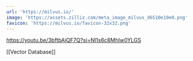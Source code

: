 ```yaml
---
url: 'https://milvus.io/'
image: 'https://assets.zilliz.com/meta_image_milvus_d6510e10e0.png'
favicon: 'https://milvus.io/favicon-32x32.png'
---
```

https://youtu.be/3bftbAjQF7Q?si=Nl1s6c8MhIw0YLGS

[[Vector Database]]

